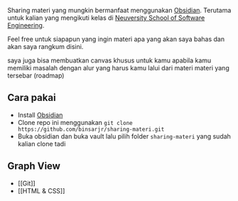 Sharing materi yang mungkin bermanfaat menggunakan [Obsidian](https://obsidian.md/). Terutama untuk kalian yang mengikuti kelas di [Neuversity School of Software Engineering](https://www.neuversity.id/).

Feel free untuk siapapun yang ingin materi apa yang akan saya bahas dan akan saya rangkum disini.

saya juga bisa membuatkan canvas khusus untuk kamu apabila kamu memiliki masalah dengan alur yang harus kamu lalui dari materi materi yang tersebar (roadmap)


## Cara pakai
- Install [Obsidian](https://obsidian.md/)
- Clone repo ini menggunakan `git clone https://github.com/binsarjr/sharing-materi.git`
- Buka obsidian dan buka vault lalu pilih folder `sharing-materi` yang sudah kalian clone tadi

## Graph View

- [[Git]]
- [[HTML & CSS]]